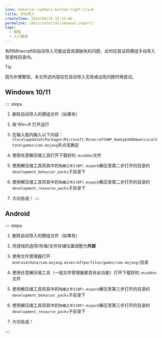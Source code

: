 ```yaml
---
icon: material-symbols:bottom-right-click
title: 手动导入
createTime: 2024/09/29 15:15:40
permalink: /docs/tutorials/manual-import/
tags:
  - 教程
  - 入门教程
---
```

有时Minecraft的自动导入可能出现资源缺失的问题，此时应尝试将模组手动导入至游戏目录内。

> [!TIP]
> 因为步骤繁琐，本文所述内容应在自动导入无效或出现问题时再尝试。

## Windows 10/11

:::: steps
1. 删除自动导入的模组文件（如果有）

2. 按 Win+R 打开运行

3. 在输入框内输入以下内容：`%localappdata%\Packages\Microsoft.MinecraftUWP_8wekyb3d8bbwe\LocalState\games\com.mojang`并点击确定

4. 使用任意解压缩工具打开下载好的`.mcaddon`文件

5. 使用解压缩工具将其中的`隐藏之年2(BP).mcpack`解压至第二步打开的目录的`development_behavior_packs`子目录下

6. 使用解压缩工具将其中的`隐藏之年2(RP).mcpack`解压至第二步打开的目录的`development_resource_packs`子目录下

7. 大功告成！
::::


## Android
:::: steps
1. 删除自动导入的模组文件（如果有）

2. 将游戏的选项/存储/文件存储位置调整为**外部**

3. 使用文件管理器打开`Android/data/com.mojang.minecraftpe/files/games/com.mojang/`目录

4. 使用任意解压缩工具（一般文件管理器都具有此功能）打开下载好的`.mcaddon`文件

5. 使用解压缩工具将其中的`隐藏之年2(BP).mcpack`解压至第三步打开的目录的`development_behavior_packs`子目录下

6. 使用解压缩工具将其中的`隐藏之年2(RP).mcpack`解压至第三步打开的目录的`development_resource_packs`子目录下

7. 大功告成！

::::
